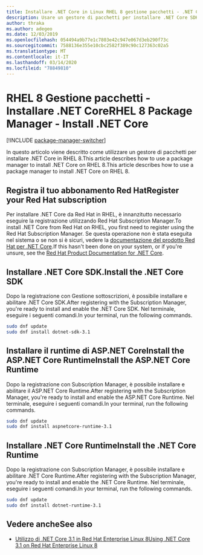 ```yaml
---
title: Installare .NET Core in Linux RHEL 8 gestione pacchetti - .NET CoreInstall .NET Core on Linux RHEL 8 package manager - .NET Core
description: Usare un gestore di pacchetti per installare .NET Core SDK e runtime in RHEL 8.Use a package manager to install .NET Core SDK and runtime on RHEL 8.
author: thraka
ms.author: adegeo
ms.date: 12/03/2019
ms.openlocfilehash: 054494a9b77e1c7803e42c947e067d3eb290f73c
ms.sourcegitcommit: 7588136e355e10cbc2582f389c90c127363c02a5
ms.translationtype: MT
ms.contentlocale: it-IT
ms.lasthandoff: 03/14/2020
ms.locfileid: "78849810"
---
```

# <a name="rhel-8-package-manager---install-net-core"></a><span data-ttu-id="8b402-103">RHEL 8 Gestione pacchetti - Installare .NET Core</span><span class="sxs-lookup"><span data-stu-id="8b402-103">RHEL 8 Package Manager - Install .NET Core</span></span>

[!INCLUDE [package-manager-switcher](includes/package-manager-switcher.md)]

<span data-ttu-id="8b402-104">In questo articolo viene descritto come utilizzare un gestore di pacchetti per installare .NET Core in RHEL 8.This article describes how to use a package manager to install .NET Core on RHEL 8.</span><span class="sxs-lookup"><span data-stu-id="8b402-104">This article describes how to use a package manager to install .NET Core on RHEL 8.</span></span>

## <a name="register-your-red-hat-subscription"></a><span data-ttu-id="8b402-105">Registra il tuo abbonamento Red Hat</span><span class="sxs-lookup"><span data-stu-id="8b402-105">Register your Red Hat subscription</span></span>

<span data-ttu-id="8b402-106">Per installare .NET Core da Red Hat in RHEL, è innanzitutto necessario eseguire la registrazione utilizzando Red Hat Subscription Manager.</span><span class="sxs-lookup"><span data-stu-id="8b402-106">To install .NET Core from Red Hat on RHEL, you first need to register using the Red Hat Subscription Manager.</span></span> <span data-ttu-id="8b402-107">Se questa operazione non è stata eseguita nel sistema o se non si è sicuri, vedere la [documentazione del prodotto Red Hat per .NET Core](https://access.redhat.com/documentation/net_core/).</span><span class="sxs-lookup"><span data-stu-id="8b402-107">If this hasn't been done on your system, or if you're unsure, see the [Red Hat Product Documentation for .NET Core](https://access.redhat.com/documentation/net_core/).</span></span>

## <a name="install-the-net-core-sdk"></a><span data-ttu-id="8b402-108">Installare .NET Core SDK.</span><span class="sxs-lookup"><span data-stu-id="8b402-108">Install the .NET Core SDK</span></span>

<span data-ttu-id="8b402-109">Dopo la registrazione con Gestione sottoscrizioni, è possibile installare e abilitare .NET Core SDK.</span><span class="sxs-lookup"><span data-stu-id="8b402-109">After registering with the Subscription Manager, you're ready to install and enable the .NET Core SDK.</span></span> <span data-ttu-id="8b402-110">Nel terminale, eseguire i seguenti comandi.</span><span class="sxs-lookup"><span data-stu-id="8b402-110">In your terminal, run the following commands.</span></span>

```bash
sudo dnf update
sudo dnf install dotnet-sdk-3.1
```

## <a name="install-the-aspnet-core-runtime"></a><span data-ttu-id="8b402-111">Installare il runtime di ASP.NET CoreInstall the ASP.NET Core Runtime</span><span class="sxs-lookup"><span data-stu-id="8b402-111">Install the ASP.NET Core Runtime</span></span>

<span data-ttu-id="8b402-112">Dopo la registrazione con Subscription Manager, è possibile installare e abilitare il ASP.NET Core Runtime.</span><span class="sxs-lookup"><span data-stu-id="8b402-112">After registering with the Subscription Manager, you're ready to install and enable the ASP.NET Core Runtime.</span></span> <span data-ttu-id="8b402-113">Nel terminale, eseguire i seguenti comandi.</span><span class="sxs-lookup"><span data-stu-id="8b402-113">In your terminal, run the following commands.</span></span>

```bash
sudo dnf update
sudo dnf install aspnetcore-runtime-3.1
```

## <a name="install-the-net-core-runtime"></a><span data-ttu-id="8b402-114">Installare .NET Core Runtime</span><span class="sxs-lookup"><span data-stu-id="8b402-114">Install the .NET Core Runtime</span></span>

<span data-ttu-id="8b402-115">Dopo la registrazione con Subscription Manager, è possibile installare e abilitare .NET Core Runtime.</span><span class="sxs-lookup"><span data-stu-id="8b402-115">After registering with the Subscription Manager, you're ready to install and enable the .NET Core Runtime.</span></span> <span data-ttu-id="8b402-116">Nel terminale, eseguire i seguenti comandi.</span><span class="sxs-lookup"><span data-stu-id="8b402-116">In your terminal, run the following commands.</span></span>

```bash
sudo dnf update
sudo dnf install dotnet-runtime-3.1
```

## <a name="see-also"></a><span data-ttu-id="8b402-117">Vedere anche</span><span class="sxs-lookup"><span data-stu-id="8b402-117">See also</span></span>

- [<span data-ttu-id="8b402-118">Utilizzo di .NET Core 3.1 in Red Hat Enterprise Linux 8</span><span class="sxs-lookup"><span data-stu-id="8b402-118">Using .NET Core 3.1 on Red Hat Enterprise Linux 8</span></span>](https://access.redhat.com/documentation/en-us/red_hat_enterprise_linux/8/html/developing_.net_applications_in_rhel_8/index)
